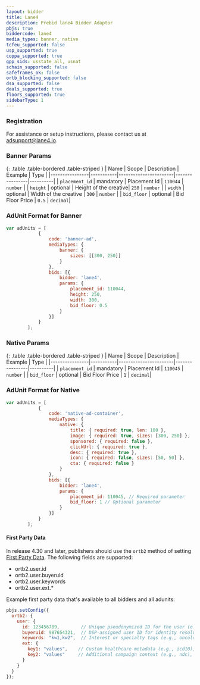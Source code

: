 ```yaml
---
layout: bidder
title: Lane4
description: Prebid lane4 Bidder Adaptor
pbjs: true
biddercode: lane4
media_types: banner, native
tcfeu_supported: false
usp_supported: true
coppa_supported: true
gpp_sids: usstate_all, usnat
schain_supported: false
safeframes_ok: false
ortb_blocking_supported: false
dsa_supported: false
deals_supported: true
floors_supported: true
sidebarType: 1
---
```

### Registration

For assistance or setup instructions, please contact us at <adsupport@lane4.io>.

### Banner Params

{: .table .table-bordered .table-striped }
| Name           | Scope     | Description           | Example        | Type     |
|----------------|-----------|-----------------------|----------------|----------|
| `placement_id` | mandatory | Placement Id          | `110044`       | `number` |
| `height`       | optional  | Height of the creative| `250`          | `number` |
| `width`        | optional  | Width of the creative | `300`          | `number` |
| `bid_floor`    | optional  | Bid Floor Price       | `0.5`          | `decimal`|

### AdUnit Format for Banner

```javascript
var adUnits = [
            {
                code: 'banner-ad',
                mediaTypes: {
                    banner: {
                        sizes: [[300, 250]]
                    }
                },
                bids: [{
                    bidder: 'lane4',
                    params: {
                        placement_id: 110044,
                        height: 250,
                        width: 300,
                        bid_floor: 0.5
                    }
                }]
            }
        ];
```

### Native Params

{: .table .table-bordered .table-striped }
| Name           | Scope     | Description           | Example        | Type     |
|----------------|-----------|-----------------------|----------------|----------|
| `placement_id` | mandatory | Placement Id          | `110045`       | `number` |
| `bid_floor`    | optional  | Bid Floor Price       | `1`            | `decimal`|

### AdUnit Format for Native

```javascript
var adUnits = [
            {
                code: 'native-ad-container',
                mediaTypes: {
                    native: {
                        title: { required: true, len: 100 },
                        image: { required: true, sizes: [300, 250] },
                        sponsored: { required: false },
                        clickUrl: { required: true },
                        desc: { required: true },
                        icon: { required: false, sizes: [50, 50] },
                        cta: { required: false }
                    }
                },
                bids: [{
                    bidder: 'lane4',
                    params: {
                        placement_id: 110045, // Required parameter
                        bid_floor: 1 // Optional parameter
                    }   
                }]
            }
        ];
```

#### First Party Data

In release 4.30 and later, publishers should use the `ortb2` method of setting [First Party Data](https://docs.prebid.org/features/firstPartyData.html). The following fields are supported:

* ortb2.user.id
* ortb2.user.buyeruid
* ortb2.user.keywords
* ortb2.user.ext.*

Example first party data that's available to all bidders and all adunits:

```javascript
pbjs.setConfig({
  ortb2: {
    user: {
      id: 123456789,        // Unique pseudonymized ID for the user (e.g., NPI).
      buyeruid: 987654321,  // DSP-assigned user ID for identity resolution.
      keywords: "kw1,kw2",  // Interest or specialty tags (e.g., oncology, cardiology)
      ext: {
        key1: "values",    // Custom healthcare metadata (e.g., icd10), single or comma seperated.
        key2: "values"     // Additional campaign context (e.g., ndc), single or comma seperated.
      }
    }
  }
});
```
